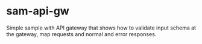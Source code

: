 # sam-api-gw

Simple sample with API gateway that shows how to validate input schema at the gateway,
map requests and normal and error responses.